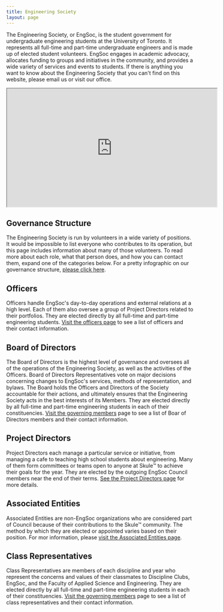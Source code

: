 ```yaml
---
title: Engineering Society
layout: page
---
```


The Engineering Society, or EngSoc, is the student government for undergraduate engineering students at the University of Toronto. It represents all full-time and part-time undergraduate engineers and is made up of elected student volunteers. EngSoc engages in academic advocacy, allocates funding to groups and initiatives in the community, and provides a wide variety of services and events to students. If there is anything you want to know about the Engineering Society that you can't find on this website, please email us or visit our office.

<iframe src="https://www.youtube.com/embed/l82hadNbu4c" width="560" height="315" allowfullscreen="allowfullscreen"></iframe>

## Governance Structure
            
The Engineering Society is run by volunteers in a wide variety of positions. It would be impossible to list everyone who contributes to its operation, but this page includes information about many of those volunteers. To read more about each role, what that person does, and how you can contact them, expand one of the categories below. For a pretty infographic on our governance structure, [please click here](https://drive.google.com/file/d/1iDCFWZjzb2UAa5M2N31oe2J0RpOQ9c2J/).

## Officers
            
Officers handle EngSoc's day-to-day operations and external relations at a high level. Each of them also oversee a group of Project Directors related to their portfolios. They are elected directly by all full-time and part-time engineering students. [Visit the officers page](/about/officers/) to see a list of officers and their contact information.

## Board of Directors
            
The Board of Directors is the highest level of governance and oversees all of the operations of the Engineering Society, as well as the activities of the Officers. Board of Directors Representatives vote on major decisions concerning changes to EngSoc's services, methods of representation, and bylaws. The Board holds the Officers and Directors of the Society accountable for their actions, and ultimately ensures that the Engineering Society acts in the best interests of its Members. They are elected directly by all full-time and part-time engineering students in each of their constituencies. [Visit the governing members](/about/governing_members/) page to see a list of Boar of Directors members and their contact information.

## Project Directors
            
Project Directors each manage a particular service or initiative, from managing a cafe to teaching high school students about engineering. Many of them form committees or teams open to anyone at Skule™ to achieve their goals for the year. They are elected by the outgoing EngSoc Council members near the end of their terms. [See the Project Directors page](/get_involved/directorships/) for more details.

## Associated Entities
            
Associated Entities are non-EngSoc organizations who are considered part of Council because of their contributions to the Skule™ community. The method by which they are elected or appointed varies based on their position. For mor information, please [visit the Associated Entities page](/get_involved/associated/).

## Class Representatives
            
Class Representatives are members of each discipline and year who represent the concerns and values of their classmates to Discipline Clubs, EngSoc, and the Faculty of Applied Science and Engineering. They are elected directly by all full-time and part-time engineering students in each of their constituencies. [Visit the governing members](/about/governing_members/) page to see a list of class representatives and their contact information.